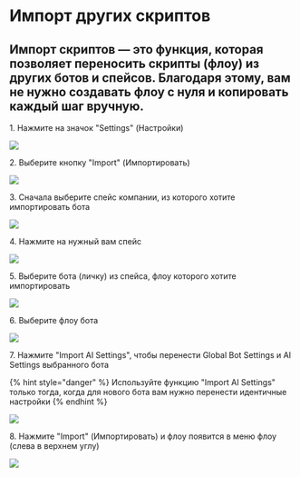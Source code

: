 # Импорт других скриптов

## **Импорт скриптов** — это функция, которая позволяет переносить скрипты (флоу) из других ботов и спейсов. Благодаря этому, вам не нужно создавать флоу с нуля и копировать каждый шаг вручную.



1\. Нажмите на значок "Settings" (Настройки)

![](https://ajeuwbhvhr.cloudimg.io/colony-recorder.s3.amazonaws.com/files/2024-09-30/a406ac19-6843-4820-8770-7bb5bb8c40ab/user_cropped_screenshot.jpeg?tl_px=0,0\&br_px=1719,961\&force_format=jpeg\&q=100\&width=1120.0\&wat=1\&wat_opacity=1\&wat_gravity=northwest\&wat_url=https://colony-recorder.s3.amazonaws.com/images/watermarks/EAB308_standard.png\&wat_pad=413,-1)

2\. Выберите кнопку "Import" (Импортировать)

![](https://ajeuwbhvhr.cloudimg.io/colony-recorder.s3.amazonaws.com/files/2024-09-30/ce80bbb6-c14a-4b07-b2f1-962e4c3bdf72/user_cropped_screenshot.jpeg?tl_px=0,0\&br_px=1285,515\&force_format=jpeg\&q=100\&width=1120.0\&wat=1\&wat_opacity=1\&wat_gravity=northwest\&wat_url=https://colony-recorder.s3.amazonaws.com/images/watermarks/EAB308_standard.png\&wat_pad=497,107)

3\. Сначала выберите спейс компании, из которого хотите импортировать бота

![](https://ajeuwbhvhr.cloudimg.io/colony-recorder.s3.amazonaws.com/files/2024-09-30/ce8fc144-6e9c-4669-b9f4-48b7f795ad17/user_cropped_screenshot.jpeg?tl_px=0,0\&br_px=675,961\&force_format=jpeg\&q=100\&width=584\&wat_scale=52\&wat=1\&wat_opacity=1\&wat_gravity=northwest\&wat_url=https://colony-recorder.s3.amazonaws.com/images/watermarks/EAB308_standard.png\&wat_pad=393,249)

4\. Нажмите на нужный вам спейс&#x20;

![](https://ajeuwbhvhr.cloudimg.io/colony-recorder.s3.amazonaws.com/files/2024-09-30/f46edb2b-57ce-4717-b415-17221d291ff4/user_cropped_screenshot.jpeg?tl_px=0,0\&br_px=662,568\&force_format=jpeg\&q=100\&width=1120.0\&wat=1\&wat_opacity=1\&wat_gravity=northwest\&wat_url=https://colony-recorder.s3.amazonaws.com/images/watermarks/EAB308_standard.png\&wat_pad=189,764)

5\. Выберите бота (личку) из спейса, флоу которого хотите импортировать

![](https://ajeuwbhvhr.cloudimg.io/colony-recorder.s3.amazonaws.com/files/2024-09-30/9e2a81b8-3c42-4fe3-b3b6-b0ec43462eff/user_cropped_screenshot.jpeg?tl_px=0,0\&br_px=692,832\&force_format=jpeg\&q=100\&width=932\&wat_scale=83\&wat=1\&wat_opacity=1\&wat_gravity=northwest\&wat_url=https://colony-recorder.s3.amazonaws.com/images/watermarks/EAB308_standard.png\&wat_pad=244,683)

6\. Выберите флоу бота

![](https://ajeuwbhvhr.cloudimg.io/colony-recorder.s3.amazonaws.com/files/2024-09-30/b5a5e695-ee41-4609-a24e-9604e597f3ce/user_cropped_screenshot.jpeg?tl_px=0,57\&br_px=685,1018\&force_format=jpeg\&q=100\&width=752\&wat_scale=67\&wat=1\&wat_opacity=1\&wat_gravity=northwest\&wat_url=https://colony-recorder.s3.amazonaws.com/images/watermarks/EAB308_standard.png\&wat_pad=156,735)

7\. Нажмите "Import AI Settings", чтобы перенести Global Bot Settings и AI Settings выбранного бота

{% hint style="danger" %}
Используйте функцию "Import AI Settings" только тогда, когда для нового бота вам нужно перенести идентичные настройки&#x20;
{% endhint %}

![](https://ajeuwbhvhr.cloudimg.io/colony-recorder.s3.amazonaws.com/files/2024-09-30/d9f5eeeb-08ed-4f6d-bbe1-e1d3af1ef9f9/user_cropped_screenshot.jpeg?tl_px=0,265\&br_px=713,1227\&force_format=jpeg\&q=100\&width=650\&wat_scale=58\&wat=1\&wat_opacity=1\&wat_gravity=northwest\&wat_url=https://colony-recorder.s3.amazonaws.com/images/watermarks/EAB308_standard.png\&wat_pad=45,462)

8\. Нажмите "Import" (Импортировать) и флоу появится в меню флоу (слева в верхнем углу)

![](https://ajeuwbhvhr.cloudimg.io/colony-recorder.s3.amazonaws.com/files/2024-09-30/12f25be0-a6a1-4a3b-a797-9befc5374d41/user_cropped_screenshot.jpeg?tl_px=0,354\&br_px=671,1316\&force_format=jpeg\&q=100\&width=572\&wat_scale=51\&wat=1\&wat_opacity=1\&wat_gravity=northwest\&wat_url=https://colony-recorder.s3.amazonaws.com/images/watermarks/EAB308_standard.png\&wat_pad=345,429)
